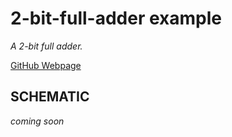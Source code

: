 # 2-bit-full-adder example

_A 2-bit full adder._

[GitHub Webpage](https://jeffdecola.github.io/my-systemverilog-examples/)

## SCHEMATIC

_coming soon_
